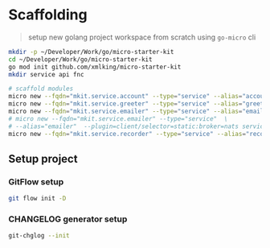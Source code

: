 # Scaffolding

> setup new golang project workspace from scratch using `go-micro` cli

```bash
mkdir -p ~/Developer/Work/go/micro-starter-kit
cd ~/Developer/Work/go/micro-starter-kit
go mod init github.com/xmlking/micro-starter-kit
mkdir service api fnc

# scaffold modules
micro new --fqdn="mkit.service.account" --type="service" --alias="account" service/account
micro new --fqdn="mkit.service.greeter" --type="service" --alias="greeter" service/greeter
micro new --fqdn="mkit.service.emailer" --type="service" --alias="emailer" service/emailer
# micro new --fqdn="mkit.service.emailer" --type="service"  \
# --alias="emailer"  --plugin=client/selector=static:broker=nats service/emailer
micro new --fqdn="mkit.service.recorder" --type="service" --alias="recorder" service/recorder
```

## Setup project

### GitFlow setup

```bash
git flow init -D
```

### CHANGELOG generator setup

```bash
git-chglog --init
```
